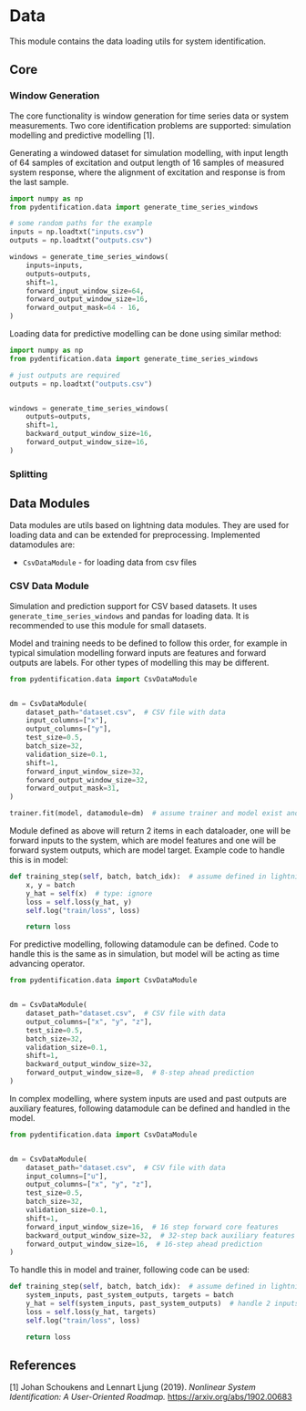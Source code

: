 # Data

This module contains the data loading utils for system identification. 

## Core

### Window Generation

The core functionality is window generation for time series data or system measurements. Two core identification
problems are supported: simulation modelling and predictive modelling [1]. 

Generating a windowed dataset for simulation modelling, with input length of 64 samples of excitation and output length
of 16 samples of measured system response, where the alignment of excitation and response is from the last sample.

```python
import numpy as np
from pydentification.data import generate_time_series_windows

# some random paths for the example 
inputs = np.loadtxt("inputs.csv")
outputs = np.loadtxt("outputs.csv")

windows = generate_time_series_windows(
    inputs=inputs,
    outputs=outputs,
    shift=1,
    forward_input_window_size=64,
    forward_output_window_size=16,
    forward_output_mask=64 - 16,
)
```

Loading data for predictive modelling can be done using similar method:

```python
import numpy as np
from pydentification.data import generate_time_series_windows

# just outputs are required
outputs = np.loadtxt("outputs.csv")


windows = generate_time_series_windows(
    outputs=outputs,
    shift=1,
    backward_output_window_size=16,
    forward_output_window_size=16,
)
```

### Splitting



## Data Modules

Data modules are utils based on lightning data modules. They are used for loading data and can be extended for
preprocessing. Implemented datamodules are:
* `CsvDataModule` - for loading data from csv files

### CSV Data Module

Simulation and prediction support for CSV based datasets. It uses `generate_time_series_windows` and pandas for loading
data. It is recommended to use this module for small datasets.

Model and training needs to be defined to follow this order, for example in typical simulation modelling forward inputs
are features and forward outputs are labels. For other types of modelling this may be different. 

```python
from pydentification.data import CsvDataModule


dm = CsvDataModule(
    dataset_path="dataset.csv",  # CSV file with data 
    input_columns=["x"],
    output_columns=["y"],
    test_size=0.5, 
    batch_size=32,
    validation_size=0.1,
    shift=1,
    forward_input_window_size=32,
    forward_output_window_size=32,
    forward_output_mask=31,
)

trainer.fit(model, datamodule=dm)  # assume trainer and model exist and define required lightning interface
```

Module defined as above will return 2 items in each dataloader, one will be forward inputs to the system, which are
model features and one will be forward system outputs, which are model target. Example code to handle this is in model:

```python
def training_step(self, batch, batch_idx):  # assume defined in lightning module
    x, y = batch
    y_hat = self(x)  # type: ignore
    loss = self.loss(y_hat, y)
    self.log("train/loss", loss)

    return loss
```

For predictive modelling, following datamodule can be defined. Code to handle this is the same as in simulation, but
model will be acting as time advancing operator.

```python
from pydentification.data import CsvDataModule


dm = CsvDataModule(
    dataset_path="dataset.csv",  # CSV file with data 
    output_columns=["x", "y", "z"],
    test_size=0.5, 
    batch_size=32,
    validation_size=0.1,
    shift=1,
    backward_output_window_size=32,
    forward_output_window_size=8,  # 8-step ahead prediction 
)
```

In complex modelling, where system inputs are used and past outputs are auxiliary features, following datamodule can be
defined and handled in the model.

```python
from pydentification.data import CsvDataModule


dm = CsvDataModule(
    dataset_path="dataset.csv",  # CSV file with data 
    input_columns=["u"],
    output_columns=["x", "y", "z"],
    test_size=0.5, 
    batch_size=32,
    validation_size=0.1,
    shift=1,
    forward_input_window_size=16,  # 16 step forward core features
    backward_output_window_size=32,  # 32-step back auxiliary features
    forward_output_window_size=16,  # 16-step ahead prediction 
)
```

To handle this in model and trainer, following code can be used:

```python
def training_step(self, batch, batch_idx):  # assume defined in lightning module
    system_inputs, past_system_outputs, targets = batch
    y_hat = self(system_inputs, past_system_outputs)  # handle 2 inputs to the model to get prediction
    loss = self.loss(y_hat, targets)
    self.log("train/loss", loss)

    return loss
```

## References

<a id="1">[1]</a> 
Johan Schoukens and Lennart Ljung (2019). 
*Nonlinear System Identification: A User-Oriented Roadmap.*
https://arxiv.org/abs/1902.00683
